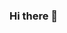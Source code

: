 ### Hi there 👋

<!--
**Rydersel/Rydersel** is a ✨ _special_ ✨ repository because its `README.md` (this file) appears on your GitHub profile.

My Discord: @Rydersel (高瑞德)#0001

[![Anurag's GitHub stats](https://github-readme-stats.vercel.app/api?username=Rydersel)](https://github.com/anuraghazra/github-readme-stats)
